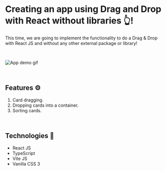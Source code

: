 # **Creating an app using Drag and Drop with React without libraries 👆!**

This time, we are going to implement the functionality to do a Drag & Drop with React JS and without any other external package or library!

&nbsp;

![App demo gif](https://res.cloudinary.com/dnxchppfm/image/upload/v1658172870/posts/dnd/dnd_sxj5en.gif)

&nbsp;

## **Features ⚙️**

1. Card dragging.
2. Dropping cards into a container.
3. Sorting cards.

&nbsp;

## **Technologies 🧪**

- React JS
- TypeScript
- Vite JS
- Vanilla CSS 3

&nbsp;
